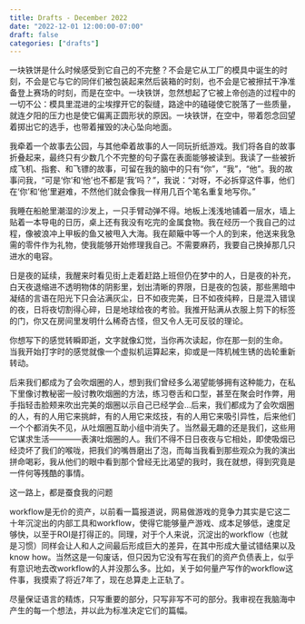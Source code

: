 ```yaml
---
title: Drafts - December 2022
date: "2022-12-01 12:00:00-07:00"
draft: false
categories: ["drafts"]
---
```


一块铁饼是什么时候感受到它自己的不完整？不会是它从工厂的模具中诞生的时刻，不会是它与它的同伴们被包装起来然后装箱的时刻，也不会是它被擦拭干净准备登上赛场的时刻，而是在空中。一块铁饼，忽然想起了它被上帝创造的过程中的一切不公：模具里混进的尘埃撑开它的裂缝，路途中的磕碰使它脱落了一些质量，就连夕阳的压力也是使它偏离正圆形状的原因。一块铁饼，在空中，带着怨念回望着掷出它的选手，也带着摧毁的决心坠向地面。

我牵着一个故事去公园，与其他牵着故事的人一同玩折纸游戏。我们将各自的故事折叠起来，最终只有少数几个不完整的句子露在表面能够被读到。我读了一些被折成飞机、指套、和飞镖的故事，可留在我的脑中的只有“你”，“我”，“他”。我的故事问我，“可是‘你’和‘他’也不都是‘我’吗？”，我说：“对呀，不必拆穿这件事，他们在‘你’和‘他’里避难，不然他们就会像我一样用几百个笔名重复地写你。”

我睡在船舱里潮湿的沙发上，一只手臂动弹不得。地板上浅浅地铺着一层水，墙上贴着一本导电的日历，桌上还有我没有吃完的金属食物。我在经历一个我自己的过程，像被浪冲上甲板的鱼又被甩入大海。我在颠簸中等一个人的到来，他送来我急需的零件作为礼物，使我能够开始修理我自己。不需要麻药，我要自己换掉那几只进水的电容。

日是夜的延续，我醒来时看见街上走着赶路上班但仍在梦中的人，日是夜的补充，白天夜退缩进不透明物体的阴影里，划出清晰的界限，日是夜的包装，那些黑暗中凝结的言语在阳光下只会沾满灰尘，日不如夜完美，日不如夜纯粹，日是混入错误的夜，日将夜切割得心碎，日是地球给夜的考验。我推开贴满从衣服上剪下的标签的门，你又在房间里发明什么稀奇古怪，但又令人无可反驳的理论。

你想写下的感觉转瞬即逝，文字就像幻觉，当你再次读起，你在那一刻的生命。
当我开始打字时的感觉就像一个虚拟机运算起来，抑或是一阵机械生锈的齿轮重新转动。

后来我们都成为了会吹烟圈的人，想到我们曾经多么渴望能够拥有这种能力，在私下里像讨教秘密一般讨教吹烟圈的方法，练习卷舌和口型，甚至在聚会时作弊，用手指轻击脸颊来吹出完美的烟圈以示自己已经学会...后来，我们都成为了会吹烟圈的人，有的人用它来挑衅，有的人用它来炫技，有的人用它来吸引异性，后来他们一个个都消失不见，从吐烟圈互助小组中消失了。当然最无趣的还是我们，这些用它谋求生活————表演吐烟圈的人。我们不得不日日夜夜与它相处，即使吸烟已经烫坏了我们的喉咙，把我们的嘴唇磨出了泡，而每当我看到那些观众为我的演出拼命喝彩，我从他们的眼中看到那个曾经无比渴望的我时，我在就想，得到究竟是一件何等残酷的事情。

这一路上，都是蚕食我的问题

workflow是无价的资产，以前看一篇报道说，网易做游戏的竞争力其实是它这二十年沉淀出的内部工具和workflow，使得它能够量产游戏、成本足够低，速度足够快，以至于ROI是打得正的。同理，对于个人来说，沉淀出的workflow（也就是习惯）同样会让人和人之间最后形成巨大的差异，在其中形成大量试错结果以及know how。当然这是一句废话，但只因为它没有写在我们的资产负债表上，似乎有意识地去改workflow的人并没那么多。比如，关于如何量产写作的workflow这件事，我摸索了将近7年了，现在总算走上正轨了。

尽量保证语言的精炼，只写重要的部分，只写非写不可的部分。我审视在我脑海中产生的每一个想法，并以此为标准决定它们的篇幅。